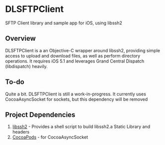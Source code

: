 # DLSFTPClient

SFTP Client library and sample app for iOS, using libssh2

## Overview

DLSFTPClient is a an Objective-C wrapper around libssh2, providing simple access to upload and download files, as well as perform directory operations.  It requires iOS 5.1 and leverages Grand Central Dispatch (libdispatch) heavily.

## To-do

Quite a bit.  DLSFTPClient is still a work-in-progress.  It currently uses CocoaAsyncSocket for sockets, but this dependency will be removed



## Project Dependencies

1. [libssh2](https://github.com/x2on/libssh2-for-iOS) - Provides a shell script to build libssh2.a Static Library and headers
2. [CocoaPods](http://cocoapods.org) - for CocoaAsyncSocket 
